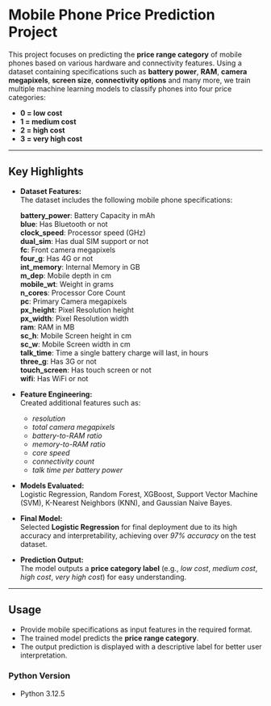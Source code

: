 # Mobile Phone Price Prediction Project

This project focuses on predicting the **price range category** of mobile phones based on various hardware and connectivity features. Using a dataset containing specifications such as **battery power**, **RAM**, **camera megapixels**, **screen size**, **connectivity options** and many more, we train multiple machine learning models to classify phones into four price categories: 

- **0 = low cost**  
- **1 = medium cost**  
- **2 = high cost**  
- **3 = very high cost**

---

## Key Highlights

- **Dataset Features:**  
  The dataset includes the following mobile phone specifications:  

   **battery_power**: Battery Capacity in mAh  
   **blue**: Has Bluetooth or not  
   **clock_speed**: Processor speed (GHz)  
   **dual_sim**: Has dual SIM support or not  
   **fc**: Front camera megapixels  
   **four_g**: Has 4G or not  
   **int_memory**: Internal Memory in GB  
   **m_dep**: Mobile depth in cm  
   **mobile_wt**: Weight in grams  
   **n_cores**: Processor Core Count  
   **pc**: Primary Camera megapixels  
   **px_height**: Pixel Resolution height  
   **px_width**: Pixel Resolution width  
   **ram**: RAM in MB  
   **sc_h**: Mobile Screen height in cm  
   **sc_w**: Mobile Screen width in cm  
   **talk_time**: Time a single battery charge will last, in hours  
   **three_g**: Has 3G or not  
   **touch_screen**: Has touch screen or not  
   **wifi**: Has WiFi or not  


- **Feature Engineering:**  
  Created additional features such as:  
  - *resolution* 
  - *total camera megapixels*   
  - *battery-to-RAM ratio*  
  - *memory-to-RAM ratio*  
  - *core speed*   
  - *connectivity count*  
  - *talk time per battery power*

- **Models Evaluated:**  
  Logistic Regression, Random Forest, XGBoost, Support Vector Machine (SVM), K-Nearest Neighbors (KNN), and Gaussian Naive Bayes.

- **Final Model:**  
  Selected **Logistic Regression** for final deployment due to its high accuracy and interpretability, achieving over *97% accuracy* on the test dataset.

- **Prediction Output:**  
  The model outputs a **price category label** (e.g., *low cost*, *medium cost*, *high cost*, *very high cost*) for easy understanding.

---

## Usage

- Provide mobile specifications as input features in the required format.
- The trained model predicts the **price range category**.
- The output prediction is displayed with a descriptive label for better user interpretation.

### Python Version

- Python 3.12.5